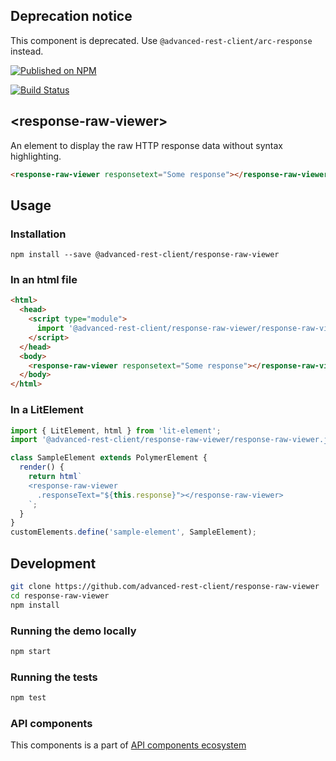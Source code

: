 ## Deprecation notice

This component is deprecated. Use `@advanced-rest-client/arc-response` instead.

[![Published on NPM](https://img.shields.io/npm/v/@advanced-rest-client/response-raw-viewer.svg)](https://www.npmjs.com/package/@advanced-rest-client/response-raw-viewer)

[![Build Status](https://travis-ci.org/advanced-rest-client/response-raw-viewer.svg?branch=stage)](https://travis-ci.org/advanced-rest-client/response-raw-viewer)

## &lt;response-raw-viewer&gt;

An element to display the raw HTTP response data without syntax highlighting.

```html
<response-raw-viewer responsetext="Some response"></response-raw-viewer>
```

## Usage

### Installation
```
npm install --save @advanced-rest-client/response-raw-viewer
```

### In an html file

```html
<html>
  <head>
    <script type="module">
      import '@advanced-rest-client/response-raw-viewer/response-raw-viewer.js';
    </script>
  </head>
  <body>
    <response-raw-viewer responsetext="Some response"></response-raw-viewer>
  </body>
</html>
```

### In a LitElement

```js
import { LitElement, html } from 'lit-element';
import '@advanced-rest-client/response-raw-viewer/response-raw-viewer.js';

class SampleElement extends PolymerElement {
  render() {
    return html`
    <response-raw-viewer
      .responseText="${this.response}"></response-raw-viewer>
    `;
  }
}
customElements.define('sample-element', SampleElement);
```

## Development

```sh
git clone https://github.com/advanced-rest-client/response-raw-viewer
cd response-raw-viewer
npm install
```

### Running the demo locally

```sh
npm start
```

### Running the tests
```sh
npm test
```

### API components

This components is a part of [API components ecosystem](https://elements.advancedrestclient.com/)
